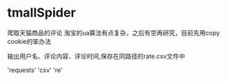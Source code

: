 # tmallSpider

爬取天猫商品的评论
淘宝的ua算法有点复杂，之后有空再研究，目前先用copy cookie的笨办法

输出用户名、评论内容、评论时间,保存在同路径的rate.csv文件中


'requests'
'csv'
're'
